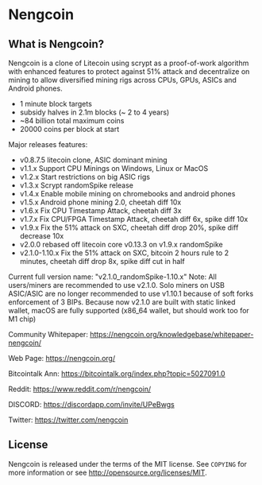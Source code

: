 Nengcoin
================================


What is Nengcoin?
----------------

Nengcoin is a clone of Litecoin using scrypt as a proof-of-work algorithm with enhanced features to protect against 51% attack 
and decentralize on mining to allow diversified mining rigs across CPUs, GPUs, ASICs and Android phones.
 - 1 minute block targets
 - subsidy halves in 2.1m blocks (~ 2 to 4 years)
 - ~84 billion total maximum coins
 - 20000 coins per block at start

Major releases features:
 - v0.8.7.5 litecoin clone, ASIC dominant mining
 - v1.1.x Support CPU Minings on Windows, Linux or MacOS
 - v1.2.x Start restrictions on big ASIC rigs
 - v1.3.x Scrypt randomSpike release
 - v1.4.x Enable mobile mining on chromebooks and android phones
 - v1.5.x Android phone mining 2.0, cheetah diff 10x
 - v1.6.x Fix CPU Timestamp Attack, cheetah diff 3x
 - v1.7.x Fix CPU/FPGA Timestamp Attack, cheetah diff 6x, spike diff 10x
 - v1.9.x Fix the 51% attack on SXC, cheetah diff drop 20%, spike diff decrease 10x
 - v2.0.0 rebased off litecoin core v0.13.3 on v1.9.x randomSpike
 - v2.1.0-1.10.x Fix the 51% attack on SXC, bitcoin 2 hours rule to 2 minutes, cheetah diff drop 8x, spike diff cut in half

Current full version name: "v2.1.0_randomSpike-1.10.x"
Note: All users/miners are recommended to use v2.1.0.  Solo miners on USB ASIC/ASIC are no longer recommended to use v1.10.1 because of soft forks enforcement of 3 BIPs.
Because now v2.1.0 are built with static linked wallet, macOS are fully supported (x86_64 wallet, but should work too for M1 chip)

Community Whitepaper: https://nengcoin.org/knowledgebase/whitepaper-nengcoin/

Web Page: https://nengcoin.org/

Bitcointalk Ann: https://bitcointalk.org/index.php?topic=5027091.0

Reddit: https://www.reddit.com/r/nengcoin/

DISCORD: https://discordapp.com/invite/UPeBwgs

Twitter: https://twitter.com/nengcoin

License
-------

Nengcoin is released under the terms of the MIT license. See `COPYING` for more
information or see http://opensource.org/licenses/MIT.


